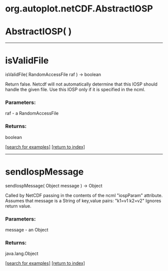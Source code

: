 # org.autoplot.netCDF.AbstractIOSP



# AbstractIOSP( )


***
<a name="isValidFile"></a>
# isValidFile
isValidFile( RandomAccessFile raf ) &rarr; boolean

Return false. Netcdf will not automatically determine that this IOSP should handle the given file.
 Use this IOSP only if it is specified in the ncml.

### Parameters:
raf - a RandomAccessFile

### Returns:
boolean


<a href="https://github.com/autoplot/dev/search?q=isValidFile&unscoped_q=isValidFile">[search for examples]</a>
<a href="https://github.com/autoplot/documentation/blob/master/javadoc/index-all.md">[return to index]</a>

***
<a name="sendIospMessage"></a>
# sendIospMessage
sendIospMessage( Object message ) &rarr; Object

Called by NetCDF passing in the contents of the ncml "iospParam" attribute.
 Assumes that message is a String of key,value pairs: "k1=v1 k2=v2"
 Ignores return value.

### Parameters:
message - an Object

### Returns:
java.lang.Object


<a href="https://github.com/autoplot/dev/search?q=sendIospMessage&unscoped_q=sendIospMessage">[search for examples]</a>
<a href="https://github.com/autoplot/documentation/blob/master/javadoc/index-all.md">[return to index]</a>

